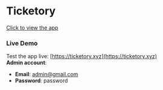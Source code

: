 # Ticketory

[Click to view the app](https://ticketory.xyz)

### Live Demo
Test the app live: [https://ticketory.xyz](https://ticketory.xyz)  
**Admin account**:  
- **Email**: admin@gmail.com  
- **Password**: password  


